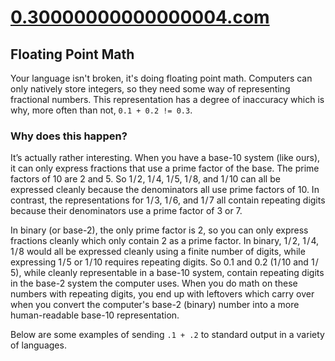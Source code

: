# [0.30000000000000004.com](http://0.30000000000000004.com/)

## Floating Point Math

Your language isn't broken, it's doing floating point math. Computers can only
natively store integers, so they need some way of representing fractional numbers.
This representation has a degree of inaccuracy which is why, more often
than not, `0.1 + 0.2 != 0.3`.

### Why does this happen?

It’s actually rather interesting. When you have a base-10 system (like ours), it can
only express fractions that use a prime factor of the base. The prime factors of
10 are 2 and 5. So 1 / 2, 1 / 4, 1 / 5, 1 / 8, and 1 / 10 can all be expressed cleanly
because the denominators all use prime factors of 10. In contrast, the representations for 1 / 3, 1 / 6, and
1 / 7 all contain repeating digits because their denominators use a prime factor of
3 or 7.

In binary (or base-2), the only prime factor is 2, so you can only express
fractions cleanly which only contain 2 as a prime factor. In binary, 1 / 2, 1 / 4,
1 / 8 would all be expressed cleanly using a finite number of digits, while expressing 1 / 5 or 1 / 10 requires
repeating digits. So 0.1 and 0.2 (1 / 10 and 1 / 5), while cleanly representable in a
base-10 system, contain repeating digits in the base-2 system the computer uses.
When you do math on these numbers with repeating digits, you end up with leftovers which
carry over when you convert the computer's base-2 (binary) number into a more
human-readable base-10 representation.

Below are some examples of sending `.1 + .2` to standard output in a variety of
languages.
